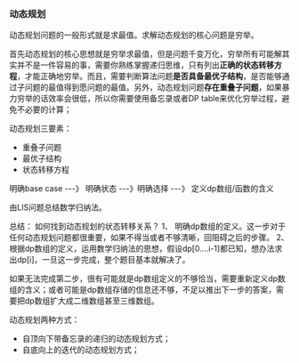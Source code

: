 ### 动态规划
动态规划问题的一般形式就是求最值。求解动态规划的核心问题是穷举。

首先动态规划的核心思想就是穷举求最值，但是问题千变万化，穷举所有可能解其实并不是一件容易的事，需要你熟练掌握递归思维，只有列出**正确的状态转移方程**，才能正确地穷举。而且，需要判断算法问题**是否具备最优子结构**，是否能够通过子问题的最值得到愿问题的最值。另外，动态规划问题**存在重叠子问题**，如果暴力穷举的话效率会很低，所以你需要使用备忘录或者DP table来优化穷举过程，避免不必要的计算；

动态规划三要素：
- 重叠子问题
- 最优子结构
- 状态转移方程

明确base case ---》 明确状态 ---》明确选择 ---》 定义dp数组/函数的含义


由LIS问题总结数学归纳法。

总结：
如何找到动态规划的状态转移关系？
1、  明确dp数组的定义。这一步对于任何动态规划问题都很重要，如果不得当或者不够清晰，回阻碍之后的步骤。
2、  根据dp数组的定义，运用数学归纳法的思想，假设dp[0....i-1]都已知，想办法求出dp[i]，一旦这一步完成，整个题目基本就解决了。

如果无法完成第二步，很有可能就是dp数组定义的不够恰当，需要重新定义dp数组的含义；或者可能是dp数组存储的信息还不够，不足以推出下一步的答案，需要把dp数组扩大成二维数组甚至三维数组。

动态规划两种方式：
- 自顶向下带备忘录的递归的动态规划方式；
- 自底向上的迭代的动态规划方式；